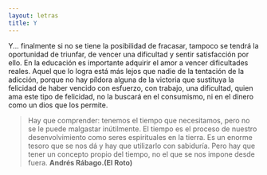 ```yaml
---
layout: letras
title: Y
---
```


Y... finalmente si no se tiene la posibilidad de
fracasar, tampoco se tendrá la oportunidad
de triunfar, de vencer una dificultad y sentir
satisfacción por ello. En la educación es importante
adquirir el amor a vencer dificultades reales. Aquel
que lo logra está más lejos que nadie de la tentación
de la adicción, porque no hay píldora alguna de la
victoria que sustituya la felicidad de haber vencido
con esfuerzo, con trabajo, una dificultad, quien ama
este tipo de felicidad, no la buscará en el
consumismo, ni en el dinero como un dios que los
permite.

>Hay que comprender:
>tenemos el tiempo que necesitamos,
>pero no se le puede malgastar inútilmente.
>El tiempo es el proceso
>de nuestro desenvolvimiento como
>seres espirituales en la tierra.
>Es un enorme tesoro que se nos dá
>y hay que utilizarlo con sabiduría.
>Pero hay que tener un concepto propio 
>del tiempo,
>no el que se nos impone desde fuera.
>**Andrés Rábago.(El Roto)**


